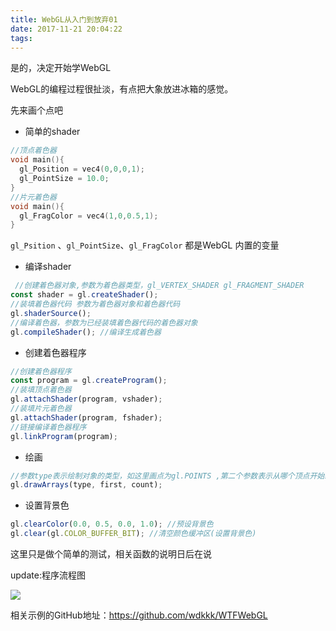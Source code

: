 ```yaml
---
title: WebGL从入门到放弃01
date: 2017-11-21 20:04:22
tags:
---
```


是的，决定开始学WebGL

WebGL的编程过程很扯淡，有点把大象放进冰箱的感觉。

<!-- more -->

先来画个点吧

- 简单的shader

```c++
//顶点着色器
void main(){
  gl_Position = vec4(0,0,0,1);
  gl_PointSize = 10.0;
}
//片元着色器
void main(){
  gl_FragColor = vec4(1,0,0.5,1);
}
```

`gl_Psition` 、`gl_PointSize`、`gl_FragColor` 都是WebGL 内置的变量

- 编译shader

```javascript
 //创建着色器对象,参数为着色器类型，gl_VERTEX_SHADER gl_FRAGMENT_SHADER
const shader = gl.createShader();
//装填着色器代码 参数为着色器对象和着色器代码
gl.shaderSource(); 
//编译着色器，参数为已经装填着色器代码的着色器对象
gl.compileShader(); //编译生成着色器
```

- 创建着色器程序

```javascript
//创建着色器程序
const program = gl.createProgram();
//装填顶点着色器
gl.attachShader(program, vshader);
//装填片元着色器
gl.attachShader(program, fshader);
//链接编译着色器程序
gl.linkProgram(program);
```

- 绘画

```javascript
//参数type表示绘制对象的类型，如这里画点为gl.POINTS ,第二个参数表示从哪个顶点开始绘制,这里为0，第三个参数表示绘制多少个顶点，这个为1
gl.drawArrays(type, first, count);
```



- 设置背景色

```javascript
gl.clearColor(0.0, 0.5, 0.0, 1.0); //预设背景色
gl.clear(gl.COLOR_BUFFER_BIT); //清空颜色缓冲区(设置背景色)
```

这里只是做个简单的测试，相关函数的说明日后在说

update:程序流程图

![](http://ojv7mano6.bkt.clouddn.com/17-12-11/40845817.jpg)

相关示例的GitHub地址：https://github.com/wdkkk/WTFWebGL